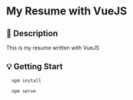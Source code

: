 # My Resume with VueJS

## 📖 Description

This is my resume written with VueJS

## 💡 Getting Start

```
  npm install

  npm serve
```
